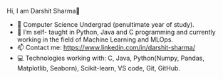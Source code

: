 Hi, I am Darshit Sharma👋

- 🔭 Computer Science Undergrad (penultimate year of study).
- 🌱 I’m self- taught in Python, Java and C programming and currently working in the field of Machine Learning and MLOps.
- 📫 Contact me: https://www.linkedin.com/in/darshit-sharma/ 
- 💻 Technologies working with: C, Java, Python(Numpy, Pandas, Matplotlib, Seaborn), Scikit-learn, VS code, Git, GitHub.
